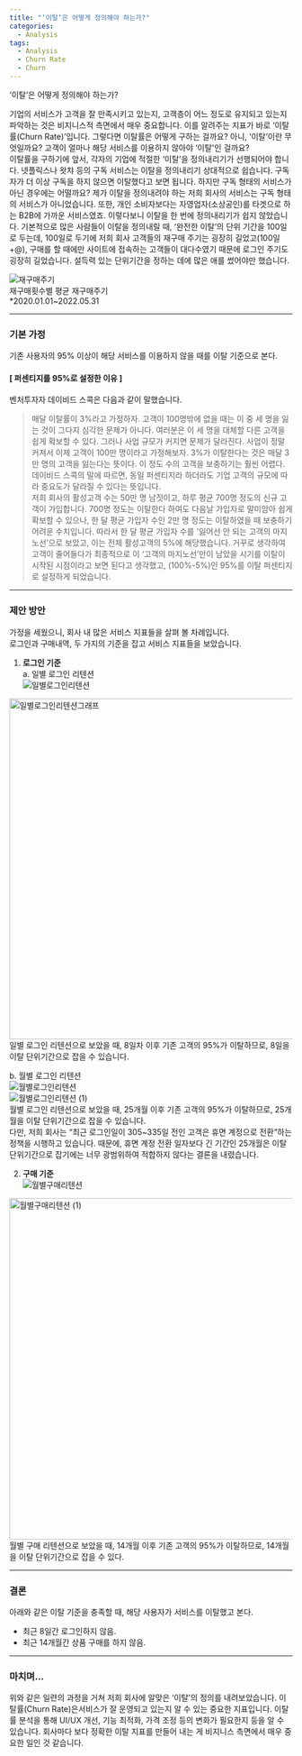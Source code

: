 ```yaml
---
title: "‘이탈’은 어떻게 정의해야 하는가?"
categories:
  - Analysis
tags:
  - Analysis
  - Churn Rate
  - Churn
---
```

    
           
‘이탈’은 어떻게 정의해야 하는가?                   
                   
기업의 서비스가 고객을 잘 만족시키고 있는지, 고객층이 어느 정도로 유지되고 있는지 파악하는 것은 비지니스적 측면에서 매우 중요합니다. 이를 알려주는 지표가 바로 ‘이탈률(Churn Rate)’입니다. 그렇다면 이탈률은 어떻게 구하는 걸까요? 아니, ‘이탈’이란 무엇일까요? 고객이 얼마나 해당 서비스를 이용하지 않아야 ‘이탈'인 걸까요?                    
이탈률을 구하기에 앞서, 각자의 기업에 적절한 ‘이탈’을 정의내리기가 선행되어야 합니다. 넷플릭스나 왓챠 등의 구독 서비스는 이탈을 정의내리기 상대적으로 쉽습니다. 구독자가 더 이상 구독을 하지 않으면 이탈했다고 보면 됩니다. 하지만 구독 형태의 서비스가 아닌 경우에는 어떨까요? 제가 이탈을 정의내려야 하는 저희 회사의 서비스는 구독 형태의 서비스가 아니었습니다. 또한, 개인 소비자보다는 자영업자(소상공인)를 타겟으로 하는 B2B에 가까운 서비스였죠. 이렇다보니 이탈을 한 번에 정의내리기가 쉽지 않았습니다. 기본적으로 많은 사람들이 이탈을 정의내릴 때, ‘완전한 이탈’의 단위 기간을 100일로 두는데, 100일로 두기에 저희 회사 고객들의 재구매 주기는 굉장히 길었고(100일+@), 구매를 할 때에만 사이트에 접속하는 고객들이 대다수였기 때문에 로그인 주기도 굉장히 길었습니다. 설득력 있는 단위기간을 정하는 데에 많은 애를 썼어야만 했습니다.                
                 
![재구매주기](https://user-images.githubusercontent.com/104043279/173718253-24c3da4d-4624-42fe-b704-9471ddab2aed.png)          
재구매횟수별 평균 재구매주기                  
*2020.01.01~2022.05.31                 
                    
------             
                       
### 기본 가정             
기존 사용자의 95% 이상이 해당 서비스를 이용하지 않을 때를 이탈 기준으로 본다.             
                    
#### [ 퍼센티지를 95%로 설정한 이유 ]
벤처투자자 데이비드 스콕은 다음과 같이 말했습니다.             
> 매달 이탈률이 3%라고 가정하자. 고객이 100명밖에 없을 때는 이 중 세 명을 잃는 것이 그다지 심각한 문제가 아니다. 여러분은 이 세 명을 대체할 다른 고객을 쉽게 확보할 수 있다. 그러나 사업 규모가 커지면 문제가 달라진다. 사업이 정말 커져서 이제 고객이 100만 명이라고 가정해보자. 3%가 이탈한다는 것은 매달 3만 명의 고객을 잃는다는 뜻이다. 이 정도 수의 고객을 보충하기는 훨씬 어렵다.           
데이비드 스콕의 말에 따르면, 동일 퍼센티지라 하더라도 기업 고객의 규모에 따라 중요도가 달라질 수 있다는 뜻입니다.            
저희 회사의 활성고객 수는 50만 명 남짓이고, 하루 평균 700명 정도의 신규 고객이 가입합니다. 700명 정도는 이탈한다 하여도 다음날 가입자로 말미암아 쉽게 확보할 수 있으나, 한 달 평균 가입자 수인 2만 명 정도는 이탈하였을 때 보충하기 어려운 수치입니다. 따라서 한 달 평균 가입자 수를 '잃어선 안 되는 고객의 마지노선’으로 보았고, 이는 전체 활성고객의 5%에 해당했습니다. 거꾸로 생각하여 고객이 줄어들다가 최종적으로 이 ‘고객의 마지노선’만이 남았을 시기를 이탈이 시작된 시점이라고 보면 된다고 생각했고, (100%-5%)인 95%를 이탈 퍼센티지로 설정하게 되었습니다.          
               
------            
                  
### 제안 방안
가정을 세웠으니, 회사 내 많은 서비스 지표들을 살펴 볼 차례입니다.          
로그인과 구매내역, 두 가지의 기준을 잡고 서비스 지표들을 보았습니다.           
                 
1. __로그인 기준__       
a. 일별 로그인 리텐션            
![일별로그인리텐션](https://user-images.githubusercontent.com/104043279/173718677-30c12df3-80f0-4492-99a1-dde435ae45f3.png)        
<img width="605" alt="일별로그인리텐션그래프" src="https://user-images.githubusercontent.com/104043279/173719377-a3c685ef-05d5-4821-a5a7-f6bfeba631aa.png">        
일별 로그인 리텐션으로 보았을 때, 8일차 이후 기존 고객의 95%가 이탈하므로, 8일을 이탈 단위기간으로 잡을 수 있습니다.         
             
b. 월별 로그인 리텐션           
![월별로그인리텐션](https://user-images.githubusercontent.com/104043279/173719451-66db0e81-765a-413d-9898-411c9400c56a.png)       
![월별로그인리텐션 (1)](https://user-images.githubusercontent.com/104043279/173719455-8ed60c6d-d44e-4557-8793-808cd249675c.png)         
월별 로그인 리텐션으로 보았을 때, 25개월 이후 기존 고객의 95%가 이탈하므로, 25개월을 이탈 단위기간으로 잡을 수 있습니다.        
다만, 저희 회사는 “최근 로그인일이 305~335일 전인 고객은 휴면 계정으로 전환”하는 정책을 시행하고 있습니다. 때문에, 휴면 계정 전환 일자보다 긴 기간인 25개월은 이탈 단위기간으로 잡기에는 너무 광범위하여 적합하지 않다는 결론을 내렸습니다.         
           
2. __구매 기준__             
![월별구매리텐션](https://user-images.githubusercontent.com/104043279/173719520-377ef29a-84e8-470c-88b9-9f4795ba8959.png)      
<img width="606" alt="월별구매리텐션 (1)" src="https://user-images.githubusercontent.com/104043279/173719532-769f1c18-2108-4f35-bc23-93a9e54d7472.png">        
월별 구매 리텐션으로 보았을 때, 14개월 이후 기존 고객의 95%가 이탈하므로, 14개월을 이탈 단위기간으로 잡을 수 있다.        
            
--------           
           
### 결론
아래와 같은 이탈 기준을 충족할 때, 해당 사용자가 서비스를 이탈했고 본다.       
* 최근 8일간 로그인하지 않음.       
* 최근 14개월간 상품 구매를 하지 않음.       
            
----------        
                
### 마치며...
위와 같은 일련의 과정을 거쳐 저희 회사에 알맞은 ‘이탈’의 정의를 내려보았습니다. 이탈률(Churn Rate)은서비스가 잘 운영되고 있는지 알 수 있는 중요한 지표입니다. 이탈률 분석을 통해 UI/UX 개선, 기능 최적화, 가격 조정 등의 변화가 필요한지 등을 알 수 있습니다. 회사마다 보다 정확한 이탈 지표를 만들어 내는 게 비지니스 측면에서 매우 중요한 일인 것 같습니다.
